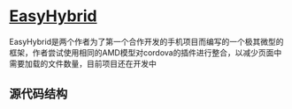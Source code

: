 [EasyHybrid](http://app.hnu.edu.cn)
===================================

EasyHybrid是两个作者为了第一个合作开发的手机项目而编写的一个极其微型的框架，作者尝试使用相同的AMD模型对cordova的插件进行整合，以减少页面中需要加载的文件数量，目前项目还在开发中

源代码结构
--------------------



